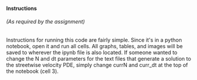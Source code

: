 #### Instructions
###### (As required by the assignment)
Instructions for running this code are fairly simple. Since it's in a python notebook, open it and run all cells. All graphs, tables, and images will be saved to wherever the ipynb file is also located. If someone wanted to change the N and dt parameters for the text files that generate a solution to the streetwise velocity PDE, simply change currN and curr_dt at the top of the notebook (cell 3). 



